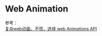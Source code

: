 # Web Animation

参考：  
[复杂web动画，不慌，选择 web Animations API](https://juejin.cn/post/7023903552946995214)
